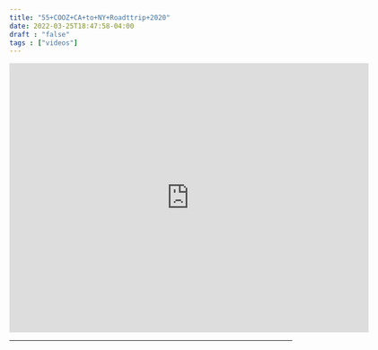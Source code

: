 ```yaml
---
title: "55+COOZ+CA+to+NY+Roadttrip+2020"
date: 2022-03-25T18:47:58-04:00
draft : "false"
tags : ["videos"]
---
```

<iframe src="https://archive.org/embed/poliwat-vj-pack-mantra-of-1000-0-7/55+COOZ+CA+to+NY+Roadttrip+2020+by+POLIW.AT+at+Paleblue.fm.mov" width="640" height="480" frameborder="0" webkitallowfullscreen="true" mozallowfullscreen="true" allowfullscreen></iframe>

<!--more-->

<!-- Insert embed code here  -->

___
